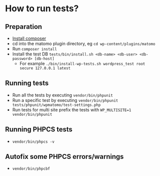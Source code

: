 # How to run tests?

## Preparation
* [Install composer](https://getcomposer.org)
* cd into the matomo plugin directory, eg `cd wp-content/plugins/matomo`
* Run `composer install`
* Install the test DB `tests/bin/install.sh <db-name> <db-user> <db-password> [db-host]`
  * For example `./bin/install-wp-tests.sh wordpress_test root secure 127.0.0.1 latest`

## Running tests
* Run all the tests by executing `vendor/bin/phpunit`
* Run a specific test by executing `vendor/bin/phpunit tests/phpunit/wpmatomo/test-settings.php`
* Run tests for multi site prefix the tests with `WP_MULTISITE=1 vendor/bin/phpunit`

## Running PHPCS tests
* `vendor/bin/phpcs -v`

## Autofix some PHPCS errors/warnings
* `vendor/bin/phpcbf`
